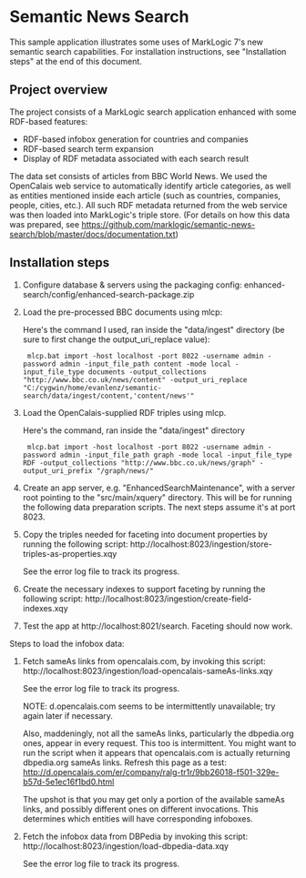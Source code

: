 Semantic News Search
====================

This sample application illustrates some uses of MarkLogic 7's
new semantic search capabilities. For installation instructions,
see "Installation steps" at the end of this document.


Project overview
----------------

The project consists of a MarkLogic search application enhanced
with some RDF-based features:

  * RDF-based infobox generation for countries and companies
  * RDF-based search term expansion
  * Display of RDF metadata associated with each search result

The data set consists of articles from BBC World News. We used
the OpenCalais web service to automatically identify article
categories, as well as entities mentioned inside each article
(such as countries, companies, people, cities, etc.). All such
RDF metadata returned from the web service was then loaded into
MarkLogic's triple store. (For details on how this data was prepared,
see https://github.com/marklogic/semantic-news-search/blob/master/docs/documentation.txt)


Installation steps
------------------

1. Configure database & servers using the packaging config:
   enhanced-search/config/enhanced-search-package.zip

2. Load the pre-processed BBC documents using mlcp:

   Here's the command I used, ran inside the "data/ingest" directory
   (be sure to first change the output_uri_replace value):

        mlcp.bat import -host localhost -port 8022 -username admin -password admin -input_file_path content -mode local -input_file_type documents -output_collections "http://www.bbc.co.uk/news/content" -output_uri_replace "C:/cygwin/home/evanlenz/semantic-search/data/ingest/content,'content/news'"
   
3. Load the OpenCalais-supplied RDF triples using mlcp.

   Here's the command, ran inside the "data/ingest" directory

        mlcp.bat import -host localhost -port 8022 -username admin -password admin -input_file_path graph -mode local -input_file_type RDF -output_collections "http://www.bbc.co.uk/news/graph" -output_uri_prefix "/graph/news/"

4. Create an app server, e.g. "EnhancedSearchMaintenance",
   with a server root pointing to the "src/main/xquery"
   directory. This will be for running the following data
   preparation scripts. The next steps assume it's at port 8023.

5. Copy the triples needed for faceting into document
   properties by running the following script:
   http://localhost:8023/ingestion/store-triples-as-properties.xqy 

   See the error log file to track its progress.
 
6. Create the necessary indexes to support faceting
   by running the following script:
   http://localhost:8023/ingestion/create-field-indexes.xqy

7. Test the app at http://localhost:8021/search. Faceting
   should now work.

Steps to load the infobox data:

1. Fetch sameAs links from opencalais.com, by invoking this script:
   http://localhost:8023/ingestion/load-opencalais-sameAs-links.xqy

   See the error log file to track its progress.

   NOTE: d.opencalais.com seems to be intermittently unavailable;
   try again later if necessary.

   Also, maddeningly, not all the sameAs links, particularly
   the dbpedia.org ones, appear in every request. This too
   is intermittent. You might want to run the script when
   it appears that opencalais.com is actually returning
   dbpedia.org sameAs links. Refresh this page as a test:
   http://d.opencalais.com/er/company/ralg-tr1r/9bb26018-f501-329e-b57d-5e1ec16f1bd0.html

   The upshot is that you may get only a portion of the available
   sameAs links, and possibly different ones on different invocations.
   This determines which entities will have corresponding infoboxes.


2. Fetch the infobox data from DBPedia by invoking this script:
   http://localhost:8023/ingestion/load-dbpedia-data.xqy

   See the error log file to track its progress.
